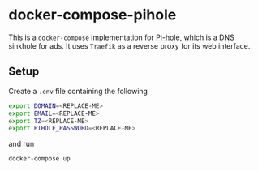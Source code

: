 # docker-compose-pihole

This is a `docker-compose` implementation for [Pi-hole](https://pi-hole.net/),
which is a DNS sinkhole for ads. It uses `Traefik` as a reverse proxy for its
web interface.

## Setup

Create a `.env` file containing the following

```sh
export DOMAIN=<REPLACE-ME>
export EMAIL=<REPLACE-ME>
export TZ=<REPLACE-ME>
export PIHOLE_PASSWORD=<REPLACE-ME>
```

and run

```sh
docker-compose up
```
